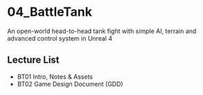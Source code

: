 # 04_BattleTank
An open-world head-to-head tank fight with simple AI, terrain and advanced control system in Unreal 4

## Lecture List
* BT01 Intro, Notes & Assets
* BT02 Game Design Document (GDD)
